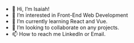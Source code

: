 - 👋 Hi, I’m Isaiah!
- 👀 I’m interested in Front-End Web Development
- 🌱 I’m currently learning React and Vue.
- 💞️ I’m looking to collaborate on any projects.
- 📫 How to reach me LinkedIn or Email.

<!---
igl2/igl2 is a ✨ special ✨ repository because its `README.md` (this file) appears on your GitHub profile.
You can click the Preview link to take a look at your changes.
--->
